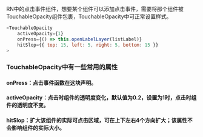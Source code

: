 RN中的点击事件组件，想要某个组件可以添加点击事件，需要将那个组件被TouchableOpacity组件包裹，TouchableOpacity中可正常设置样式。

```javascript
<TouchableOpacity
    activeOpacity={1}
    onPress={() => this.openLabelLayer(listLabel)}
    hitSlop={{ top: 15, left: 5, right: 5, bottom: 15 }}
>
```
### TouchableOpacity中有一些常用的属性
#### onPress：点击事件函数在这块声明。
#### activeOpacity：点击时组件的透明度变化，默认值为0.2，设置为1时，点击时组件的透明度不变。
#### hitSlop：扩大该组件的实际可点击区域，可在上下左右4个方向扩大；该属性不会影响组件的实际大小。

